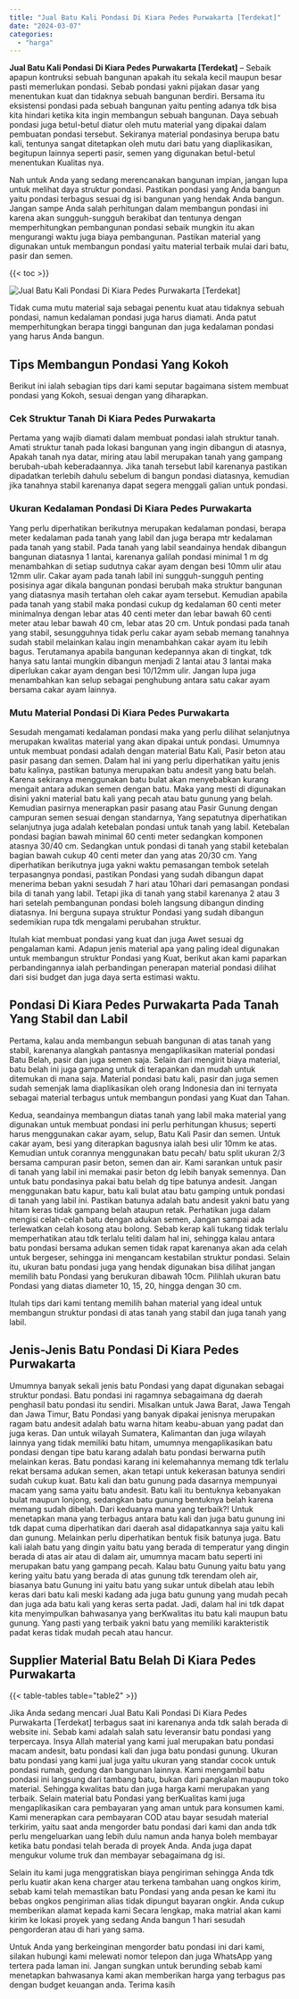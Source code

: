 ```yaml
---
title: "Jual Batu Kali Pondasi Di Kiara Pedes Purwakarta [Terdekat]"
date: "2024-03-07"
categories: 
  - "harga"
---
```


**Jual Batu Kali Pondasi Di Kiara Pedes Purwakarta \[Terdekat\]** – Sebaik apapun kontruksi sebuah bangunan apakah itu sekala kecil maupun besar pasti memerlukan pondasi. Sebab pondasi yakni pijakan dasar yang menentukan kuat dan tidaknya sebuah bangunan berdiri. Bersama itu eksistensi pondasi pada sebuah bangunan yaitu penting adanya tdk bisa kita hindari ketika kita ingin membangun sebuah bangunan. Daya sebuah pondasi juga betul-betul diatur oleh mutu material yang dipakai dalam pembuatan pondasi tersebut. Sekiranya material pondasinya berupa batu kali, tentunya sangat ditetapkan oleh mutu dari batu yang diaplikasikan, begitupun lainnya seperti pasir, semen yang digunakan betul-betul menentukan Kualitas nya.

Nah untuk Anda yang sedang merencanakan bangunan impian, jangan lupa untuk melihat daya struktur pondasi. Pastikan pondasi yang Anda bangun yaitu pondasi terbagus sesuai dg isi bangunan yang hendak Anda bangun. Jangan sampe Anda salah perhitungan dalam membangun pondasi ini karena akan sungguh-sungguh berakibat dan tentunya dengan memperhitungkan pembangunan pondasi sebaik mungkin itu akan mengurangi waktu juga biaya pembangunan. Pastikan material yang digunakan untuk membangun pondasi yaitu material terbaik mulai dari batu, pasir dan semen.

{{< toc >}}

![Jual Batu Kali Pondasi Di Kiara Pedes Purwakarta [Terdekat]](/images/jual-batu-kali-04.png)

Tidak cuma mutu material saja sebagai penentu kuat atau tidaknya sebuah pondasi, namun kedalaman pondasi juga harus diamati. Anda patut memperhitungkan berapa tinggi bangunan dan juga kedalaman pondasi yang harus Anda bangun.

## Tips Membangun Pondasi Yang Kokoh

Berikut ini ialah sebagian tips dari kami seputar bagaimana sistem membuat pondasi yang Kokoh, sesuai dengan yang diharapkan.

### Cek Struktur Tanah Di Kiara Pedes Purwakarta

Pertama yang wajib diamati dalam membuat pondasi ialah struktur tanah. Amati struktur tanah pada lokasi bangunan yang ingin dibangun di atasnya, Apakah tanah nya datar, miring atau labil merupakan tanah yang gampang berubah-ubah keberadaannya. Jika tanah tersebut labil karenanya pastikan dipadatkan terlebih dahulu sebelum di bangun pondasi diatasnya, kemudian jika tanahnya stabil karenanya dapat segera menggali galian untuk pondasi.

### Ukuran Kedalaman Pondasi Di Kiara Pedes Purwakarta

Yang perlu diperhatikan berikutnya merupakan kedalaman pondasi, berapa meter kedalaman pada tanah yang labil dan juga berapa mtr kedalaman pada tanah yang stabil. Pada tanah yang labil seandainya hendak dibangun bangunan diatasnya 1 lantai, karenanya galilah pondasi minimal 1 m dg menambahkan di setiap sudutnya cakar ayam dengan besi 10mm ulir atau 12mm ulir. Cakar ayam pada tanah labil ini sungguh-sungguh penting posisinya agar dikala bangunan pondasi berubah maka struktur bangunan yang diatasnya masih tertahan oleh cakar ayam tersebut. Kemudian apabila pada tanah yang stabil maka pondasi cukup dg kedalaman 60 centi meter minimalnya dengan lebar atas 40 centi meter dan lebar bawah 60 centi meter atau lebar bawah 40 cm, lebar atas 20 cm. Untuk pondasi pada tanah yang stabil, sesungguhnya tidak perlu cakar ayam sebab memang tanahnya sudah stabil melainkan kalau ingin menambahkan cakar ayam itu lebih bagus. Terutamanya apabila bangunan kedepannya akan di tingkat, tdk hanya satu lantai mungkin dibangun menjadi 2 lantai atau 3 lantai maka diperlukan cakar ayam dengan besi 10/12mm ulir. Jangan lupa juga menambahkan kan selup sebagai penghubung antara satu cakar ayam bersama cakar ayam lainnya.

### Mutu Material Pondasi Di Kiara Pedes Purwakarta

Sesudah mengamati kedalaman pondasi maka yang perlu dilihat selanjutnya merupakan kwalitas material yang akan dipakai untuk pondasi. Umumnya untuk membuat pondasi adalah dengan material Batu Kali, Pasir beton atau pasir pasang dan semen. Dalam hal ini yang perlu diperhatikan yaitu jenis batu kalinya, pastikan batunya merupakan batu andesit yang batu belah. Karena sekiranya menggunakan batu bulat akan menyebabkan kurang mengait antara adukan semen dengan batu. Maka yang mesti di digunakan disini yakni material batu kali yang pecah atau batu gunung yang belah. Kemudian pasirnya menerapkan pasir pasang atau Pasir Gunung dengan campuran semen sesuai dengan standarnya, Yang sepatutnya diperhatikan selanjutnya juga adalah ketebalan pondasi untuk tanah yang labil. Ketebalan pondasi bagian bawah minimal 60 centi meter sedangkan komponen atasnya 30/40 cm. Sedangkan untuk pondasi di tanah yang stabil ketebalan bagian bawah cukup 40 centi meter dan yang atas 20/30 cm. Yang diperhatikan berikutnya juga yakni waktu pemasangan tembok setelah terpasangnya pondasi, pastikan Pondasi yang sudah dibangun dapat menerima beban yakni sesudah 7 hari atau 10hari dari pemasangan pondasi bila di tanah yang labil. Tetapi jika di tanah yang stabil karenanya 2 atau 3 hari setelah pembangunan pondasi boleh langsung dibangun dinding diatasnya. Ini berguna supaya struktur Pondasi yang sudah dibangun sedemikian rupa tdk mengalami perubahan struktur.

Itulah kiat membuat pondasi yang kuat dan juga Awet sesuai dg pengalaman kami. Adapun jenis material apa yang paling ideal digunakan untuk membangun struktur Pondasi yang Kuat, berikut akan kami paparkan perbandingannya ialah perbandingan penerapan material pondasi dilihat dari sisi budget dan juga daya serta estimasi waktu.

## Pondasi Di Kiara Pedes Purwakarta Pada Tanah Yang Stabil dan Labil

Pertama, kalau anda membangun sebuah bangunan di atas tanah yang stabil, karenanya alangkah pantasnya mengaplikasikan material pondasi Batu Belah, pasir dan juga semen saja. Selain dari mengirit biaya material, batu belah ini juga gampang untuk di terapankan dan mudah untuk ditemukan di mana saja. Material pondasi batu kali, pasir dan juga semen sudah semenjak lama diaplikasikan oleh orang Indonesia dan ini ternyata sebagai material terbagus untuk membangun pondasi yang Kuat dan Tahan.

Kedua, seandainya membangun diatas tanah yang labil maka material yang digunakan untuk membuat pondasi ini perlu perhitungan khusus; seperti harus menggunakan cakar ayam, selup, Batu Kali Pasir dan semen. Untuk cakar ayam, besi yang diterapkan bagusnya ialah besi ulir 10mm ke atas. Kemudian untuk corannya menggunakan batu pecah/ batu split ukuran 2/3 bersama campuran pasir beton, semen dan air. Kami sarankan untuk pasir di tanah yang labil ini memakai pasir beton dg lebih banyak semennya. Dan untuk batu pondasinya pakai batu belah dg tipe batunya andesit. Jangan menggunakan batu kapur, batu kali bulat atau batu gamping untuk pondasi di tanah yang labil ini. Pastikan batunya adalah batu andesit yakni batu yang hitam keras tidak gampang belah ataupun retak. Perhatikan juga dalam mengisi celah-celah batu dengan adukan semen, Jangan sampai ada terlewatkan celah kosong atau bolong. Sebab kerap kali tukang tidak terlalu memperhatikan atau tdk terlalu teliti dalam hal ini, sehingga kalau antara batu pondasi bersama adukan semen tidak rapat karenanya akan ada celah untuk bergeser, sehingga ini mengancam kestabilan struktur pondasi. Selain itu, ukuran batu pondasi juga yang hendak digunakan bisa dilihat jangan memilih batu Pondasi yang berukuran dibawah 10cm. Pilihlah ukuran batu Pondasi yang diatas diameter 10, 15, 20, hingga dengan 30 cm.

Itulah tips dari kami tentang memilih bahan material yang ideal untuk membangun struktur pondasi di atas tanah yang stabil dan juga tanah yang labil.

## Jenis-Jenis Batu Pondasi Di Kiara Pedes Purwakarta

Umumnya banyak sekali jenis batu Pondasi yang dapat digunakan sebagai struktur pondasi. Batu pondasi ini ragamnya sebagaimana dg daerah penghasil batu pondasi itu sendiri. Misalkan untuk Jawa Barat, Jawa Tengah dan Jawa Timur, Batu Pondasi yang banyak dipakai jenisnya merupakan ragam batu andesit adalah batu warna hitam keabu-abuan yang padat dan juga keras. Dan untuk wilayah Sumatera, Kalimantan dan juga wilayah lainnya yang tidak memiliki batu hitam, umumnya mengaplikasikan batu pondasi dengan tipe batu karang adalah batu pondasi berwarna putih melainkan keras. Batu pondasi karang ini kelemahannya memang tdk terlalu rekat bersama adukan semen, akan tetapi untuk kekerasan batunya sendiri sudah cukup kuat. Batu kali dan batu gunung pada dasarnya mempunyai macam yang sama yaitu batu andesit. Batu kali itu bentuknya kebanyakan bulat maupun lonjong, sedangkan batu gunung bentuknya belah karena memang sudah dibelah. Dari keduanya mana yang terbaik?! Untuk menetapkan mana yang terbagus antara batu kali dan juga batu gunung ini tdk dapat cuma diperhatikan dari daerah asal didapatkannya saja yaitu kali dan gunung. Melainkan perlu diperhatikan bentuk fisik batunya juga. Batu kali ialah batu yang dingin yaitu batu yang berada di temperatur yang dingin berada di atas air atau di dalam air, umumnya macam batu seperti ini merupakan batu yang gampang pecah. Kalau batu Gunung yaitu batu yang kering yaitu batu yang berada di atas gunung tdk terendam oleh air, biasanya batu Gunung ini yaitu batu yang sukar untuk dibelah atau lebih keras dari batu kali meski kadang ada juga batu gunung yang mudah pecah dan juga ada batu kali yang keras serta padat. Jadi, dalam hal ini tdk dapat kita menyimpulkan bahwasanya yang berKwalitas itu batu kali maupun batu gunung. Yang pasti yang terbaik yakni batu yang memiliki karakteristik padat keras tidak mudah pecah atau hancur.

## Supplier Material Batu Belah Di Kiara Pedes Purwakarta

{{< table-tables table="table2" >}}

Jika Anda sedang mencari Jual Batu Kali Pondasi Di Kiara Pedes Purwakarta \[Terdekat\] terbagus saat ini karenanya anda tdk salah berada di website ini. Sebab kami adalah salah satu leveransir batu pondasi yang terpercaya. Insya Allah material yang kami jual merupakan batu pondasi macam andesit, batu pondasi kali dan juga batu pondasi gunung. Ukuran batu pondasi yang kami jual juga yaitu ukuran yang standar cocok untuk pondasi rumah, gedung dan bangunan lainnya. Kami mengambil batu pondasi ini langsung dari tambang batu, bukan dari pangkalan maupun toko material. Sehingga kwalitas batu dan juga harga kami merupakan yang terbaik. Selain material batu Pondasi yang berKualitas kami juga mengaplikasikan cara pembayaran yang aman untuk para konsumen kami. Kami menerapkan cara pembayaran COD atau bayar sesudah material terkirim, yaitu saat anda mengorder batu pondasi dari kami dan anda tdk perlu mengeluarkan uang lebih dulu namun anda hanya boleh membayar ketika batu pondasi telah berada di proyek Anda. Anda juga dapat mengukur volume truk dan membayar sebagaimana dg isi.

Selain itu kami juga menggratiskan biaya pengiriman sehingga Anda tdk perlu kuatir akan kena charger atau terkena tambahan uang ongkos kirim, sebab kami telah memastikan batu Pondasi yang anda pesan ke kami itu bebas ongkos pengiriman alias tidak dipungut bayaran ongkir. Anda cukup memberikan alamat kepada kami Secara lengkap, maka matrial akan kami kirim ke lokasi proyek yang sedang Anda bangun 1 hari sesudah pengorderan atau di hari yang sama.

Untuk Anda yang berkeinginan mengorder batu pondasi ini dari kami, silakan hubungi kami melewati nomor telepon dan juga WhatsApp yang tertera pada laman ini. Jangan sungkan untuk berunding sebab kami menetapkan bahwasanya kami akan memberikan harga yang terbagus pas dengan budget keuangan anda. Terima kasih
